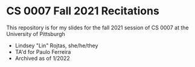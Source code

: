 # CS 0007 Fall 2021 Recitations
This repository is for my slides for the fall 2021 session of CS 0007 at the University of Pittsburgh
- Lindsey "Lin" Rojtas, she/he/they
- TA'd for Paulo Ferreira
- Archived as of 1/2022
